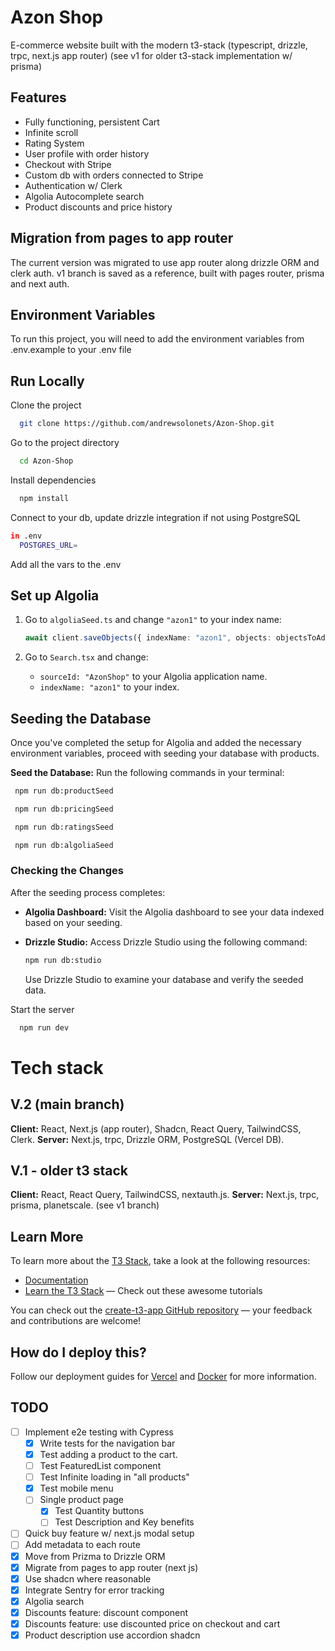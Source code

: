 # Azon Shop

E-commerce website built with the modern t3-stack (typescript, drizzle, trpc, next.js app router)
(see v1 for older t3-stack implementation w/ prisma)

## Features

- Fully functioning, persistent Cart
- Infinite scroll
- Rating System
- User profile with order history
- Checkout with Stripe
- Custom db with orders connected to Stripe
- Authentication w/ Clerk
- Algolia Autocomplete search
- Product discounts and price history

## Migration from pages to app router

The current version was migrated to use app router along drizzle ORM and clerk auth. v1 branch is saved as a reference, built with pages router, prisma and next auth.

## Environment Variables

To run this project, you will need to add the environment variables from .env.example to your .env file

## Run Locally

Clone the project

```bash
  git clone https://github.com/andrewsolonets/Azon-Shop.git
```

Go to the project directory

```bash
  cd Azon-Shop
```

Install dependencies

```bash
  npm install
```

Connect to your db, update drizzle integration if not using PostgreSQL

```bash
in .env
  POSTGRES_URL=
```

Add all the vars to the .env

## Set up Algolia

1. Go to `algoliaSeed.ts` and change `"azon1"` to your index name:

   ```typescript
   await client.saveObjects({ indexName: "azon1", objects: objectsToAdd });
   ```

2. Go to `Search.tsx` and change:

   - `sourceId: "AzonShop"` to your Algolia application name.
   - `indexName: "azon1"` to your index.

## Seeding the Database

Once you've completed the setup for Algolia and added the necessary environment variables, proceed with seeding your database with products.

**Seed the Database:** Run the following commands in your terminal:

```bash
 npm run db:productSeed
```

```bash
 npm run db:pricingSeed
```

```bash
 npm run db:ratingsSeed
```

```bash
 npm run db:algoliaSeed
```

### Checking the Changes

After the seeding process completes:

- **Algolia Dashboard:** Visit the Algolia dashboard to see your data indexed based on your seeding.

- **Drizzle Studio:** Access Drizzle Studio using the following command:

  ```bash
  npm run db:studio
  ```

  Use Drizzle Studio to examine your database and verify the seeded data.

Start the server

```bash
  npm run dev
```

# Tech stack

## V.2 (main branch)

**Client:** React, Next.js (app router), Shadcn, React Query, TailwindCSS, Clerk.
**Server:** Next.js, trpc, Drizzle ORM, PostgreSQL (Vercel DB).

## V.1 - older t3 stack

**Client:** React, React Query, TailwindCSS, nextauth.js.
**Server:** Next.js, trpc, prisma, planetscale.
(see v1 branch)

## Learn More

To learn more about the [T3 Stack](https://create.t3.gg/), take a look at the following resources:

- [Documentation](https://create.t3.gg/)
- [Learn the T3 Stack](https://create.t3.gg/en/faq#what-learning-resources-are-currently-available) — Check out these awesome tutorials

You can check out the [create-t3-app GitHub repository](https://github.com/t3-oss/create-t3-app) — your feedback and contributions are welcome!

## How do I deploy this?

Follow our deployment guides for [Vercel](https://create.t3.gg/en/deployment/vercel) and [Docker](https://create.t3.gg/en/deployment/docker) for more information.

## TODO

- [ ] Implement e2e testing with Cypress
  - [x] Write tests for the navigation bar
  - [x] Test adding a product to the cart.
  - [ ] Test FeaturedList component
  - [ ] Test Infinite loading in "all products"
  - [x] Test mobile menu
  - [ ] Single product page
    - [x] Test Quantity buttons
    - [ ] Test Description and Key benefits
- [ ] Quick buy feature w/ next.js modal setup
- [ ] Add metadata to each route
- [x] Move from Prizma to Drizzle ORM
- [x] Migrate from pages to app router (next js)
- [x] Use shadcn where reasonable
- [x] Integrate Sentry for error tracking
- [x] Algolia search
- [x] Discounts feature: discount component
- [x] Discounts feature: use discounted price on checkout and cart
- [x] Product description use accordion shadcn
